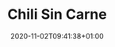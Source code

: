 ---
layout: recipe
date: 2020-11-02T09:41:38+01:00
title:  "Chili Sin Carne" # The title of your awesome recipe
image: awesome-recipe-image.jpg # Name of image in recipe bundle
imagecredit: https://placekitten.com/600/800 # URL to image source page, website, or creator
YouTubeID:  # The F2SYDXV1W1w part of https://www.youtube.com/watch?v=F2SYDXV1W1w
authorName: # Name of the recipe/article author
authorURL: # URL of their home website
sourceName: # Name of the source website
sourceURL: # Actual URL of the recipe itself
category: aftensmad
cuisine: Mexicansk
tags: 
  - Ris
  - Tomatsauce
  - Kødsauce
  - Vegansk
yield: 4
prepTime: 30
cookTime: 20

ingredients:
- 2 ds. Tomatsauce (Dolmio el. lign.)
- 3 stk. Løg
- 1 stk. Rød Peber
- 1 spsk. Tomatpuré
- 1 tsk. Spidskommen
- 1 ds. Kidneybønner
- Salt
- Peber

directions:
- Hak løg og sæt det til side
- Hak rød peber
- Svits Løg i en gryde
- Tilsæt Tomatsauce og puré
- Tilsæt Salt og Peber
- Lad det simre 5 minutter
- Tilsæt Rød Peber
- Lad det simre 5 minutter
- Smag til med Spidskommen, evt. Chili og andre krydderier
- Tilsæt Kidneybønner
---